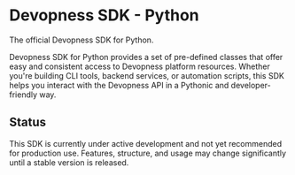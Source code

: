 # Devopness SDK - Python

The official Devopness SDK for Python.

Devopness SDK for Python provides a set of pre-defined classes that offer easy and consistent access to Devopness platform resources. Whether you're building CLI tools, backend services, or automation scripts, this SDK helps you interact with the Devopness API in a Pythonic and developer-friendly way.

## Status

This SDK is currently under active development and not yet recommended for production use. Features, structure, and usage may change significantly until a stable version is released.
